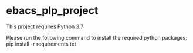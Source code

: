 # ebacs_plp_project

This project requires Python 3.7

Please run the following command to install the required python packages:
  pip install -r requirements.txt
